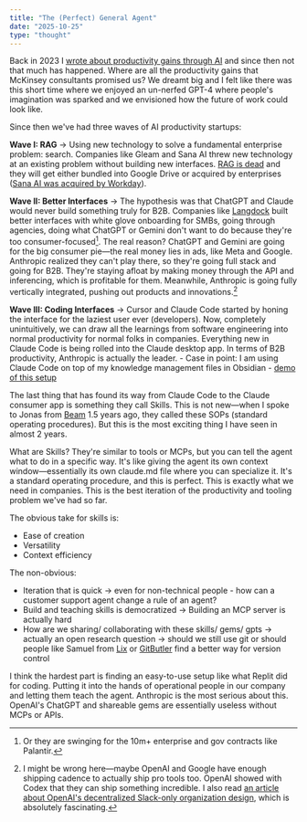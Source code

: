 ```yaml
---
title: "The (Perfect) General Agent"
date: "2025-10-25"
type: "thought"
---
```


Back in 2023 I <a href="https://issuu.com/heartcore/docs/ai_report_final">wrote about productivity gains through AI</a> and since then not that much has happened. Where are all the productivity gains that McKinsey consultants promised us? We dreamt big and I felt like there was this short time where we enjoyed an un-nerfed GPT-4 where people's imagination was sparked and we envisioned how the future of work could look like.

Since then we've had three waves of AI productivity startups:

**Wave I: RAG** → Using new technology to solve a fundamental enterprise problem: search. Companies like Gleam and Sana AI threw new technology at an existing problem without building new interfaces. <a href="https://www.nicolasbustamante.com/p/the-rag-obituary-killed-by-agents">RAG is dead</a> and they will get either bundled into Google Drive or acquired by enterprises (<a href="https://www.eu-startups.com/2025/09/workday-acquires-swedish-startup-sana-in-a-e928-million-ai-deal/">Sana AI was acquired by Workday</a>).

**Wave II: Better Interfaces** → The hypothesis was that ChatGPT and Claude would never build something truly for B2B. Companies like <a href="https://www.langdock.com/">Langdock</a> built better interfaces with white glove onboarding for SMBs, going through agencies, doing what ChatGPT or Gemini don't want to do because they're too consumer-focused[^2]. The real reason? ChatGPT and Gemini are going for the big consumer pie—the real money lies in ads, like Meta and Google. Anthropic realized they can't play there, so they're going full stack and going for B2B. They're staying afloat by making money through the API and inferencing, which is profitable for them. Meanwhile, Anthropic is going fully vertically integrated, pushing out products and innovations.[^1]

**Wave III: Coding Interfaces** → Cursor and Claude Code started by honing the interface for the laziest user ever (developers). Now, completely unintuitively, we can draw all the learnings from software engineering into normal productivity for normal folks in companies. Everything new in Claude Code is being rolled into the Claude desktop app. In terms of B2B productivity, Anthropic is actually the leader.
    - Case in point: I am using Claude Code on top of my knowledge management files in Obsidian - <a href="https://www.youtube.com/watch?v=aZZaqmcq-1Q&t=459s">demo of this setup</a>

The last thing that has found its way from Claude Code to the Claude consumer app is something they call Skills. This is not new—when I spoke to Jonas from <a href="https://beam.ai/">Beam</a> 1.5 years ago, they called these SOPs (standard operating procedures). But this is the most exciting thing I have seen in almost 2 years.

What are Skills? They're similar to tools or MCPs, but you can tell the agent what to do in a specific way. It's like giving the agent its own context window—essentially its own claude.md file where you can specialize it. It's a standard operating procedure, and this is perfect. This is exactly what we need in companies. This is the best iteration of the productivity and tooling problem we've had so far.

The obvious take for skills is:
- Ease of creation
- Versatility
- Context efficiency

The non-obvious:
- Iteration that is quick → even for non-technical people - how can a customer support agent change a rule of an agent?
- Build and teaching skills is democratized → Building an MCP server is actually hard
- How are we sharing/ collaborating with these skills/ gems/ gpts → actually an open research question → should we still use git or should people like Samuel from <a href="https://inlang.com/c/lix">Lix</a> or <a href="https://gitbutler.com/">GitButler</a> find a better way for version control

I think the hardest part is finding an easy-to-use setup like what Replit did for coding. Putting it into the hands of operational people in our company and letting them teach the agent. Anthropic is the most serious about this. OpenAI's ChatGPT and shareable gems are essentially useless without MCPs or APIs.

[^1]: I might be wrong here—maybe OpenAI and Google have enough shipping cadence to actually ship pro tools too. OpenAI showed with Codex that they can ship something incredible. I also read <a href="https://calv.info/openai-reflections">an article about OpenAI's decentralized Slack-only organization design</a>, which is absolutely fascinating.

[^2]: Or they are swinging for the 10m+ enterprise and gov contracts like Palantir.


